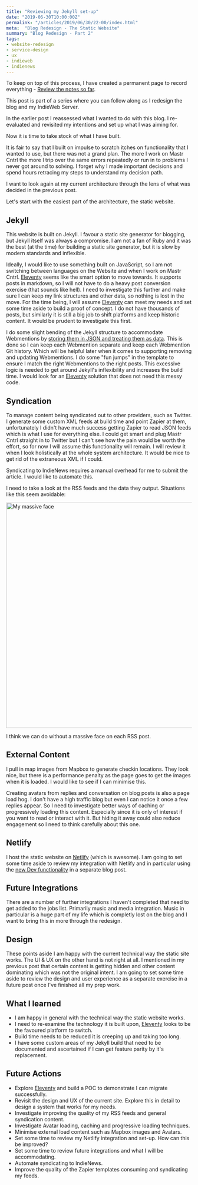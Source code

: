 ```yaml
---
title: "Reviewing my Jekyll set-up"
date: "2019-06-30T10:00:00Z"
permalink: "/articles/2019/06/30/22-00/index.html"
meta:  "Blog Redesign - The Static Website"
summary: "Blog Redesign - Part 2"
tags:
- website-redesign
- service-design
- ux
- indieweb
- indienews
---
```

To keep on top of this process, I have created a permanent page to record everything - [Review the notes so far](https://vincentp.me/2019-redesign).

This post is part of a series where you can follow along as I redesign the blog and my IndieWeb Server.

In the earlier post I reassessed what I wanted to do with this blog. I re-evaluated and revisited my intentions and set up what I was aiming for.

Now it is time to take stock of what I have built.

It is fair to say that I built on impulse to scratch itches on functionality that I wanted to use, but there was not a grand plan. The more I work on Mastr Cntrl the more I trip over the same errors repeatedly or run in to problems I never got around to solving. I forget why I made important decisions and spend hours retracing my steps to understand my decision path.

I want to look again at my current architecture through the lens of what was decided in the previous post.

Let's start with the easiest part of the architecture, the static website.

## Jekyll

This website is built on Jekyll. I favour a static site generator for blogging, but Jekyll itself was always a compromise. I am not a fan of Ruby and it was the best (at the time) for building a static site generator, but it is slow by modern standards and inflexible.

Ideally, I would like to use something built on JavaScript, so I am not switching between languages on the Website and when I work on Mastr Cntrl. [Eleventy](https://www.11ty.io/) seems like the smart option to move towards. It supports posts in markdown, so I will not have to do a heavy post conversion exercise (that sounds like hell). I need to investigate this further and make sure I can keep my link structures and other data, so nothing is lost in the move. For the time being, I will assume [Eleventy](https://www.11ty.io/) can meet my needs and set some time aside to build a proof of concept. I do not have thousands of posts, but similarly it is still a big job to shift platforms and keep historic content. It would be prudent to investigate this first.

I do some slight bending of the Jekyll structure to accommodate Webmentions by [storing them in JSON and treating them as data](https://github.com/vipickering/vincentp/tree/master/_data/webmention). This is done so I can keep each Webmention separate and keep each Webmention Git history. Which will be helpful later when it comes to supporting removing and updating Webmentions. I do some "fun jumps" in the template to ensure I match the right Webmentions to the right posts. This excessive logic is needed to get around Jekyll's inflexibility and increases the build time. I would look for an [Eleventy](https://www.11ty.io/) solution that does not need this messy code.

## Syndication

To manage content being syndicated out to other providers, such as Twitter. I generate some custom XML feeds at build time and point Zapier at them, unfortunately I didn't have much success getting Zapier to read JSON feeds which is what I use for everything else. I could get smart and plug Mastr Cntrl straight in to Twitter but I can't see how the pain would be worth the effort, so for now I will assume this functionality will remain. I will review it when I look holistically at the whole system architecture. It would be nice to get rid of the extraneous XML if I could.

Syndicating to IndieNews requires a manual overhead for me to submit the article. I would like to automate this.

I need to take a look at the RSS feeds and the data they output. Situations like this seem avoidable:

<img src="/images/blog/2019-06-30/rss-feed.png" width="612" alt="My massive face" class="w-100"/>

I think we can do without a massive face on each RSS post.

## External Content

I pull in map images from Mapbox to generate checkin locations. They look nice, but there is a performance penalty as the page goes to get the images when it is loaded. I would like to see if I can minimise this.

Creating avatars from replies and conversation on blog posts is also a page load hog. I don't have a high traffic blog but even I can notice it once a few replies appear. So I need to investigate better ways of caching or progressively loading this content. Especially since it is only of interest if you want to read or interact with it. But hiding it away could also reduce engagement so I need to think carefully about this one.

## Netlify

I host the static website on [Netlify](https://www.netlify.com/) (which is awesome). I am going to set some time aside to review my integration with Netlify and in particular using the [new Dev functionality](https://www.netlify.com/blog/2019/04/09/netlify-dev--our-entire-platform-right-on-your-laptop) in a separate blog post.

## Future Integrations

There are a number of further integrations I haven't completed that need to get added to the jobs list. Primarily music and media integration. Music in particular is a huge part of my life which is completly lost on the blog and I want to bring this in more through the redesign.

## Design

These points aside I am happy with the current technical way the static site works. The UI & UX on the other hand is not right at all. I mentioned in my previous post that certain content is getting hidden and other content dominating which was not the original intent. I am going to set some time aside to review the design and user experience as a separate exercise in a future post once I've finished all my prep work.

## What I learned

- I am happy in general with the technical way the static website works.
- I need to re-examine the technology it is built upon, [Eleventy](https://www.11ty.io/) looks to be the favoured platform to switch.
- Build time needs to be reduced it is creeping up and taking too long.
- I have some custom areas of my Jekyll build that need to be documented and ascertained if I can get feature parity by it's replacement.

## Future Actions

- Explore [Eleventy](https://www.11ty.io/) and build a POC to demonstrate I can migrate successfully.
- Revisit the design and UX of the current site. Explore this in detail to design a system that works for my needs.
- Investigate improving the quality of my RSS feeds and general syndication content.
- Investigate Avatar loading, caching and progressive loading techniques.
- Minimise external load content such as Mapbox images and Avatars.
- Set some time to review my Netlify integration and set-up. How can this be improved?
- Set some time to review future integrations and what I will be accommodating.
- Automate syndicating to IndieNews.
- Improve the quality of the Zapier templates consuming and syndicating my feeds.
